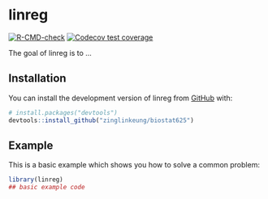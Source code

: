 
# linreg

<!-- badges: start -->
[![R-CMD-check](https://github.com/zinglinkeung/biostat625/actions/workflows/R-CMD-check.yaml/badge.svg)](https://github.com/zinglinkeung/biostat625/actions/workflows/R-CMD-check.yaml)
[![Codecov test coverage](https://codecov.io/gh/zinglinkeung/biostat625/branch/main/graph/badge.svg)](https://app.codecov.io/gh/zinglinkeung/linreg?branch=main)
<!-- badges: end -->

The goal of linreg is to ...

## Installation

You can install the development version of linreg from [GitHub](https://github.com/) with:

``` r
# install.packages("devtools")
devtools::install_github("zinglinkeung/biostat625")
```

## Example

This is a basic example which shows you how to solve a common problem:

``` r
library(linreg)
## basic example code
```

